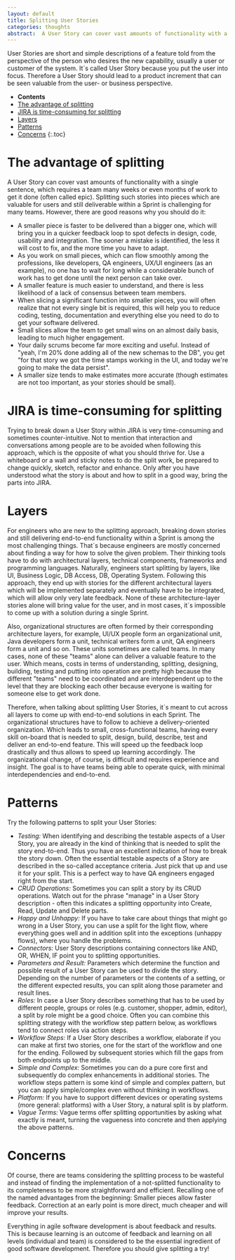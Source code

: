 ```yaml
---
layout: default
title: Splitting User Stories
categories: thoughts
abstract:  A User Story can cover vast amounts of functionality with a single sentence, which requires a team many weeks or even months of work to get it done (often called epic). Splitting such stories into pieces which are valuable for users and still deliverable within a Sprint is challenging for many teams. However, there are good reasons why you should do it.
---
```

User Stories are short and simple descriptions of a feature told from the perspective of the person who desires the new capability, usually a user or customer of the system. It´s called User Story because you put the user into focus. Therefore a User Story should lead to a product increment that can be seen valuable from the user- or business perspective.

- **Contents**
- [The advantage of splitting](#the-advantage-of-splitting)
- [JIRA is time-consuming for splitting](#jira-is-time-consuming-for-splitting)
- [Layers](#layers)
- [Patterns](#patterns)
- [Concerns](#concerns)
{:.toc}

# The advantage of splitting

A User Story can cover vast amounts of functionality with a single sentence, which requires a team many weeks or even months of work to get it done (often called epic). Splitting such stories into pieces which are valuable for users and still deliverable within a Sprint is challenging for many teams. However, there are good reasons why you should do it:

- A smaller piece is faster to be delivered than a bigger one, which will bring you in a quicker feedback loop to spot defects in design, code, usability and integration. The sooner a mistake is identified, the less it will cost to fix, and the more time you have to adapt.
- As you work on small pieces, which can flow smoothly among the professions, like developers, QA engineers, UX/UI engineers (as an example), no one has to wait for long while a considerable bunch of work has to get done until the next person can take over.
- A smaller feature is much easier to understand, and there is less likelihood of a lack of consensus between team members.
- When slicing a significant function into smaller pieces, you will often realize that not every single bit is required, this will help you to reduce coding, testing, documentation and everything else you need to do to get your software delivered.
- Small slices allow the team to get small wins on an almost daily basis, leading to much higher engagement.
- Your daily scrums become far more exciting and useful. Instead of "yeah, I'm 20% done adding all of the new schemas to the DB", you get "for that story we got the time stamps working in the UI, and today we're going to make the data persist".
- A smaller size tends to make estimates more accurate (though estimates are not too important, as your stories should be small).

# JIRA is time-consuming for splitting

Trying to break down a User Story within JIRA is very time-consuming and sometimes counter-intuitive. Not to mention that interaction and conversations among people are to be avoided when following this approach, which is the opposite of what you should thrive for. Use a whiteboard or a wall and sticky notes to do the split work, be prepared to change quickly, sketch, refactor and enhance. Only after you have understood what the story is about and how to split in a good way, bring the parts into JIRA.

# Layers

For engineers who are new to the splitting approach, breaking down stories and still delivering end-to-end functionality within a Sprint is among the most challenging things. That´s because engineers are mostly concerned about finding a way for how to solve the given problem. Their thinking tools have to do with architectural layers, technical components, frameworks and programming languages. Naturally, engineers start splitting by layers, like UI, Business Logic, DB Access, DB, Operating System. Following this approach, they end up with stories for the different architectural layers which will be implemented separately and eventually have to be integrated, which will allow only very late feedback. None of these architecture-layer stories alone will bring value for the user, and in most cases, it´s impossible to come up with a solution during a single Sprint.

Also, organizational structures are often formed by their corresponding architecture layers, for example, UI/UX people form an organizational unit, Java developers form a unit, technical writers form a unit, QA engineers form a unit and so on. These units sometimes are called teams. In many cases, none of these "teams" alone can deliver a valuable feature to the user. Which means, costs in terms of understanding, splitting, designing, building, testing and putting into operation are pretty high because the different "teams" need to be coordinated and are interdependent up to the level that they are blocking each other because everyone is waiting for someone else to get work done.

Therefore, when talking about splitting User Stories, it´s meant to cut across all layers to come up with end-to-end solutions in each Sprint. The organizational structures have to follow to achieve a delivery-oriented organization. Which leads to small, cross-functional teams, having every skill on-board that is needed to split, design, build, describe, test and deliver an end-to-end feature. This will speed up the feedback loop drastically and thus allows to speed up learning accordingly. The organizational change, of course, is difficult and requires experience and insight. The goal is to have teams being able to operate quick, with minimal interdependencies and end-to-end.

# Patterns

Try the following patterns to split your User Stories:

- _Testing:_ When identifying and describing the testable aspects of a User Story, you are already in the kind of thinking that is needed to split the story end-to-end. Thus you have an excellent indication of how to break the story down. Often the essential testable aspects of a Story are described in the so-called acceptance criteria. Just pick that up and use it for your split. This is a perfect way to have QA engineers engaged right from the start.
- _CRUD Operations:_ Sometimes you can split a story by its CRUD operations. Watch out for the phrase "manage" in a User Story description - often this indicates a splitting opportunity into Create, Read, Update and Delete parts.
- _Happy and Unhappy:_ If you have to take care about things that might go wrong in a User Story, you can use a split for the light flow, where everything goes well and in addition split into the exceptions (unhappy flows), where you handle the problems.
- _Connectors:_ User Story descriptions containing connectors like AND, OR, WHEN, IF point you to splitting opportunities.
- _Parameters and Result:_ Parameters which determine the function and possible result of a User Story can be used to divide the story. Depending on the number of parameters or the contents of a setting, or the different expected results, you can split along those parameter and result lines.
- _Roles:_ In case a User Story describes something that has to be used by different people, groups or roles (e.g. customer, shopper, admin, editor), a split by role might be a good choice. Often you can combine this splitting strategy with the workflow step pattern below, as workflows tend to connect roles via action steps.
- _Workflow Steps:_ If a User Story describes a workflow, elaborate if you can make at first two stories, one for the start of the workflow and one for the ending. Followed by subsequent stories which fill the gaps from both endpoints up to the middle.
- _Simple and Complex:_ Sometimes you can do a pure core first and subsequently do complex enhancements in additional stories. The workflow steps pattern is some kind of simple and complex pattern, but you can apply simple/complex even without thinking in workflows.
- _Platform:_ If you have to support different devices or operating systems (more general: platforms) with a User Story, a natural split is by platform. 
- _Vague Terms:_ Vague terms offer splitting opportunities by asking what exactly is meant, turning the vagueness into concrete and then applying the above patterns.

# Concerns

Of course, there are teams considering the splitting process to be wasteful and instead of finding the implementation of a not-splitted functionality to its completeness to be more straightforward and efficient. Recalling one of the named advantages from the beginning: Smaller pieces allow faster feedback. Correction at an early point is more direct, much cheaper and will improve your results.

Everything in agile software development is about feedback and results. This is because learning is an outcome of feedback and learning on all levels (individual and team) is considered to be the essential ingredient of good software development. Therefore you should give splitting a try!
